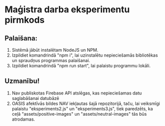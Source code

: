 # Maģistra darba eksperimentu pirmkods

## Palaišana:

1. Sistēmā jābūt instalētam NodeJS un NPM.
2. Izpildiet komandrindā "npm i", lai uzinstalētu nepieciešamās bibliotēkas un spraudņus programmas palaišanai.
3. Izpildiet komandrindā "npm run start", lai palaistu programmu lokāli.

## Uzmanību!

1. Nav publiskotas Firebase API atslēgas, kas nepieciešamas datu saglabāšanai datubāzē
2. OASIS afektīvās bildes NAV iekļautas šajā repozitorijā, taču, lai veiksmīgi palaistu "eksperiments2.js" un "eksperiments3.js", tiek paredzēts, ka ceļā "assets/positive-images" un "assets/neutral-images" tās būs atrodamas.
